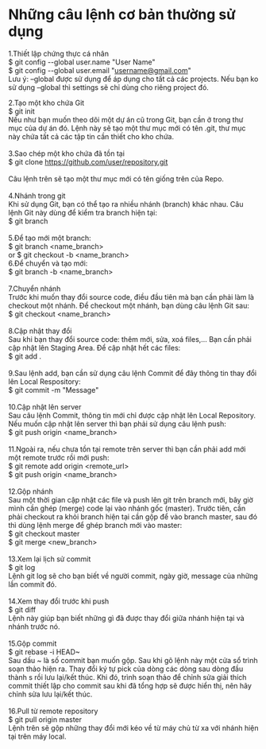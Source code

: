 
# Những câu lệnh cơ bản thường sử dụng

1.Thiết lập chứng thực cá nhân <br>
$ git config --global user.name "User Name"<br>
$ git config --global user.email "username@gmail.com"<br>
Lưu ý: –global được sử dụng để áp dụng cho tất cả các projects. Nếu bạn ko sử dụng –global thì settings sẽ chỉ dùng cho riêng project đó.<br>

2.Tạo một kho chứa Git<br>
$ git init<br>
Nếu như bạn muốn theo dõi một dự án cũ trong Git, bạn cần ở trong thư mục của dự án đó. Lệnh này sẽ tạo một thư mục mới có tên .git, thư mục này chứa tất cả các tập tin cần thiết cho kho chứa.<br>
<br>
3.Sao chép một kho chứa đã tồn tại<br>
$ git clone https://github.com/user/repository.git<br><br>
Câu lệnh trên sẽ tạo một thư mục mới có tên giống trên của Repo.<br>
<br>
4.Nhánh trong git<br>
Khi sử dụng Git, bạn có thể tạo ra nhiều nhánh (branch) khác nhau. Câu lệnh Git này dùng để kiểm tra branch hiện tại:<br>
$ git branch<br>
<br>
5.Để tạo mới một branch:<br>
$ git branch <name_branch><br>
or $ git checkout -b <name_branch>
<br>
6.Để chuyển và tạo mới:<br>
$ git branch -b <name_branch><br>
<br>
7.Chuyển nhánh<br>
Trước khi muốn thay đổi source code, điều đầu tiên mà bạn cần phải làm là checkout một nhánh. Để checkout một nhánh, bạn dùng câu lệnh Git sau:<br>
$ git checkout <name_branch><br>
<br>
8.Cập nhật thay đổi<br>
Sau khi bạn thay đổi source code: thêm mới, sửa, xoá files,… Bạn cần phải cập nhật lên Staging Area. Để cập nhật hết các files:<br>
$ git add .<br>
<br>
9.Sau lệnh add, bạn cần sử dụng câu lệnh Commit để đây thông tin thay đổi lên Local Respository:<br>
$ git commit -m "Message"<br>
<br>
10.Cập nhật lên server<br>
Sau câu lệnh Commit, thông tin mới chỉ được cập nhật lên Local Repository. Nếu muốn cập nhật lên server thì bạn phải sử dụng câu lệnh push:<br>
$ git push origin <name_branch><br>
<br>
11.Ngoài ra, nếu chưa tồn tại remote trên server thì bạn cần phải add mới một remote trước rồi mới push:<br>
$ git remote add origin <remote_url><br>
$ git push origin <name_branch><br>
<br>
12.Gộp nhánh<br>
Sau một thời gian cập nhật các file và push lên git trên branch mới, bây giờ mình cần ghép (merge) code lại vào nhánh gốc (master). Trước tiên, cần phải checkout ra khỏi branch hiện tại cần gộp để vào branch master, sau đó thì dùng lệnh merge để ghép branch mới vào master:<br>
$ git checkout master<br>
$ git merge <new_branch><br>
<br>
13.Xem lại lịch sử commit<br>
$ git log<br>
Lệnh git log sẽ cho bạn biết về người commit, ngày giờ, message của những lần commit đó.<br>
<br>
14.Xem thay đổi trước khi push<br>
$ git diff<br>
Lệnh này giúp bạn biết những gì đã được thay đổi giữa nhánh hiện tại và nhánh trước nó.<br>
<br>
15.Gộp commit<br>
$ git rebase -i HEAD~<br>
Sau dấu ~ là số commit bạn muốn gộp. Sau khi gõ lệnh này một cửa sổ trình soạn thảo hiện ra. Thay đổi ký tự pick của dòng các dòng sau dòng đầu thành s rồi lưu lại/kết thúc. Khi đó, trình soạn thảo để chỉnh sửa giải thích commit thiết lập cho commit sau khi đã tổng hợp sẽ được hiển thị, nên hãy chỉnh sửa lưu lại/kết thúc.<br>
<br>
16.Pull từ remote repository<br>
$ git pull origin master<br>
Lệnh trên sẽ gộp những thay đổi mới kéo về từ máy chủ từ xa với nhánh hiện tại trên máy local.<br>

